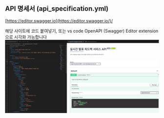 ## API 명세서 (api_specification.yml)
[https://editor.swagger.io](https://editor.swagger.io/)/

해당 사이트에 코드 붙여넣기, 또는 vs code OpenAPI (Swagger) Editor extension 으로 시각화 가능합니다
![alt text](readme_assets/images/image.png)